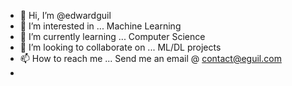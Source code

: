 - 👋 Hi, I’m @edwardguil
- 👀 I’m interested in ... Machine Learning
- 🌱 I’m currently learning ... Computer Science
- 💞️ I’m looking to collaborate on ... ML/DL projects
- 📫 How to reach me ... Send me an email @ [contact@eguil.com](mailto:contact@eguil.com)
- 
<!---
edwardguil/edwardguil is a ✨ special ✨ repository because its `README.md` (this file) appears on your GitHub profile.
You can click the Preview link to take a look at your changes.
--->
